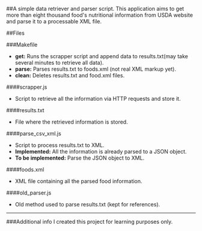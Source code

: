 ##A simple data retriever and parser script.
This application aims to get more than eight thousand food's nutritional information from USDA website and parse it to a processable XML file.


##Files

###Makefile
- __get:__ Runs the scrapper script and append data to results.txt(may take several minutes to retrieve all data).
- __parse:__ Parses results.txt to foods.xml (not real XML markup yet).
- __clean:__ Deletes results.txt and food.xml files.

####scrapper.js
- Script to retrieve all the information via HTTP requests and store it.

####results.txt
- File where the retrieved information is stored.

####parse_csv_xml.js
- Script to process results.txt to XML. 
- __Implemented:__ All the information is already parsed to a JSON object.
- __To be implemented:__ Parse the JSON object to XML.

####foods.xml
- XML file containing all the parsed food information.

####old_parser.js
- Old method used to parse results.txt (kept for references).


----
###Additional info
I created this project for learning purposes only.
